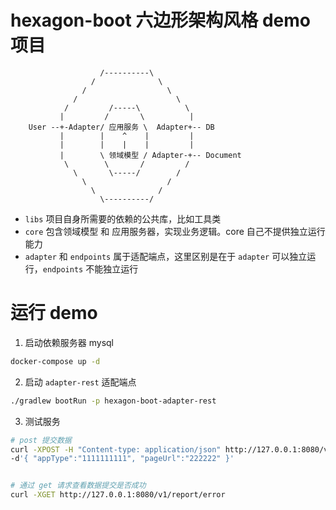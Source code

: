 # hexagon-boot 六边形架构风格 demo 项目

```    
                    /----------\
                  /              \
                /                  \
              /                      \
            /         /-----\          \
           |         /       \          |  
    User --+-Adapter/ 应用服务 \  Adapter+-- DB
           |        |    ^    |         |
           |        |    |    |         |
           |        \ 领域模型 / Adapter-+-- Document
            \        \       /         /
              \       \-----/        /
                \                  /
                  \              /
                    \----------/

```

* `libs` 项目自身所需要的依赖的公共库，比如工具类
* `core` 包含领域模型 和 应用服务器，实现业务逻辑。core 自己不提供独立运行能力
* `adapter` 和 `endpoints` 属于适配端点，这里区别是在于 `adapter` 可以独立运行，`endpoints` 不能独立运行

# 运行 demo

1. 启动依赖服务器 mysql
```bash
docker-compose up -d
```

2. 启动 `adapter-rest` 适配端点
```bash
./gradlew bootRun -p hexagon-boot-adapter-rest
```

3. 测试服务

```bash
# post 提交数据
curl -XPOST -H "Content-type: application/json" http://127.0.0.1:8080/v1/report/error \
-d'{ "appType":"1111111111", "pageUrl":"222222" }'


# 通过 get 请求查看数据提交是否成功
curl -XGET http://127.0.0.1:8080/v1/report/error 

```